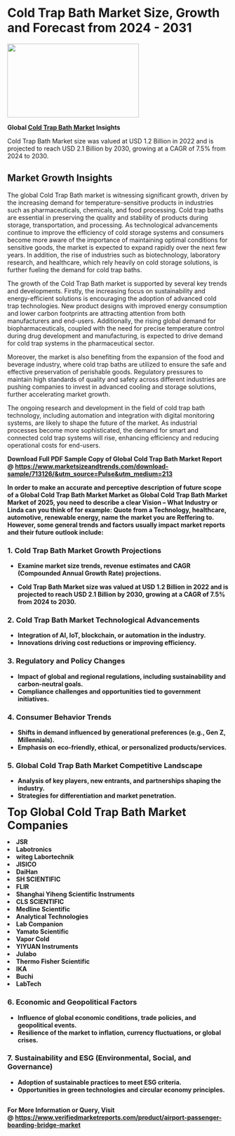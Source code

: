 <H1>Cold Trap Bath Market Size, Growth and Forecast from 2024 - 2031</H1><img class="aligncenter size-medium wp-image-584254" src="https://thirdeyenews.in/wp-content/uploads/2024/09/Global-Market-Research-300x168.jpeg" alt="" width="300" height="168" /><p><strong>Global&nbsp;<a href="https://www.marketsizeandtrends.com/download-sample/713126/&amp;utm_source=Pulse&amp;utm_medium=213">Cold Trap Bath Market</a> Insights</strong></p><p>Cold Trap Bath Market size was valued at USD 1.2 Billion in 2022 and is projected to reach USD 2.1 Billion by 2030, growing at a CAGR of 7.5% from 2024 to 2030.</p><p><h2>Market Growth Insights</h2> <p>The global Cold Trap Bath market is witnessing significant growth, driven by the increasing demand for temperature-sensitive products in industries such as pharmaceuticals, chemicals, and food processing. Cold trap baths are essential in preserving the quality and stability of products during storage, transportation, and processing. As technological advancements continue to improve the efficiency of cold storage systems and consumers become more aware of the importance of maintaining optimal conditions for sensitive goods, the market is expected to expand rapidly over the next few years. In addition, the rise of industries such as biotechnology, laboratory research, and healthcare, which rely heavily on cold storage solutions, is further fueling the demand for cold trap baths.</p> <p><strong></strong></p> <p>The growth of the Cold Trap Bath market is supported by several key trends and developments. Firstly, the increasing focus on sustainability and energy-efficient solutions is encouraging the adoption of advanced cold trap technologies. New product designs with improved energy consumption and lower carbon footprints are attracting attention from both manufacturers and end-users. Additionally, the rising global demand for biopharmaceuticals, coupled with the need for precise temperature control during drug development and manufacturing, is expected to drive demand for cold trap systems in the pharmaceutical sector.</p> <p>Moreover, the market is also benefiting from the expansion of the food and beverage industry, where cold trap baths are utilized to ensure the safe and effective preservation of perishable goods. Regulatory pressures to maintain high standards of quality and safety across different industries are pushing companies to invest in advanced cooling and storage solutions, further accelerating market growth.</p> <p>The ongoing research and development in the field of cold trap bath technology, including automation and integration with digital monitoring systems, are likely to shape the future of the market. As industrial processes become more sophisticated, the demand for smart and connected cold trap systems will rise, enhancing efficiency and reducing operational costs for end-users.</p> <p><strong></p><p><span class=""><strong>Download Full PDF Sample Copy of Global Cold Trap Bath Market Report</strong> @ <a href="https://www.marketsizeandtrends.com/download-sample/713126/&amp;utm_source=Pulse&amp;utm_medium=213" target="_blank">https://www.marketsizeandtrends.com/download-sample/713126/&amp;utm_source=Pulse&amp;utm_medium=213</a></span></p><p>In order to make an accurate and perceptive description of future scope of a Global&nbsp;Cold Trap Bath Market Market as Global&nbsp;Cold Trap Bath Market Market of 2025, you need to describe a clear Vision &ndash; What Industry or Linda can you think of for example: Quote from a Technology, healthcare, automotive, renewable energy, name the market you are Reffering to. However, some general trends and factors usually impact market reports and their future outlook include:</p><h3>1.&nbsp;<strong>Cold Trap Bath Market Growth Projections</strong></h3><ul><li>Examine market size trends, revenue estimates and CAGR (Compounded Annual Growth Rate) projections.</li><li><p>Cold Trap Bath Market size was valued at USD 1.2 Billion in 2022 and is projected to reach USD 2.1 Billion by 2030, growing at a CAGR of 7.5% from 2024 to 2030.</p></li></ul><h3>2.&nbsp;<strong>Cold Trap Bath Market Technological Advancements</strong></h3><ul><li>Integration of AI, IoT, blockchain, or automation in the industry.</li><li>Innovations driving cost reductions or improving efficiency.</li></ul><h3>3.&nbsp;<strong>Regulatory and Policy Changes</strong></h3><ul><li>Impact of global and regional regulations, including sustainability and carbon-neutral goals.</li><li>Compliance challenges and opportunities tied to government initiatives.</li></ul><h3>4.&nbsp;<strong>Consumer Behavior Trends</strong></h3><ul><li>Shifts in demand influenced by generational preferences (e.g., Gen Z, Millennials).</li><li>Emphasis on eco-friendly, ethical, or personalized products/services.</li></ul><h3>5.&nbsp;<strong>Global Cold Trap Bath Market Competitive Landscape</strong></h3><ul><li>Analysis of key players, new entrants, and partnerships shaping the industry.</li><li>Strategies for differentiation and market penetration.</li></ul><p data-pm-slice="1 1 []"><span style="color: inherit; font-family: inherit; font-size: 25px;">Top Global Cold Trap Bath Market Companies</span></p><div class="" data-test-id=""><p><li>JSR</li><li> Labotronics</li><li> witeg Labortechnik</li><li> JISICO</li><li> DaiHan</li><li> SH SCIENTIFIC</li><li> FLIR</li><li> Shanghai Yiheng Scientific Instruments</li><li> CLS SCIENTIFIC</li><li> Medline Scientific</li><li> Analytical Technologies</li><li> Lab Companion</li><li> Yamato Scientific</li><li> Vapor Cold</li><li> YIYUAN Instruments</li><li> Julabo</li><li> Thermo Fisher Scientific</li><li> IKA</li><li> Buchi</li><li> LabTech</li></p></div><h3>6.&nbsp;<strong>Economic and Geopolitical Factors</strong></h3><ul><li>Influence of global economic conditions, trade policies, and geopolitical events.</li><li>Resilience of the market to inflation, currency fluctuations, or global crises.</li></ul><h3>7.&nbsp;<strong>Sustainability and ESG (Environmental, Social, and Governance)</strong></h3><ul><li>Adoption of sustainable practices to meet ESG criteria.</li><li>Opportunities in green technologies and circular economy principles.</li></ul><h2><strong style="font-size: 14px;">For More Information or Query, Visit @&nbsp;</strong><a style="background-color: #ffffff; font-size: 14px;" href="https://www.marketsizeandtrends.com/report/cold-trap-bath-market/" target="_blank">https://www.verifiedmarketreports.com/product/airport-passenger-boarding-bridge-market</a></h2>
